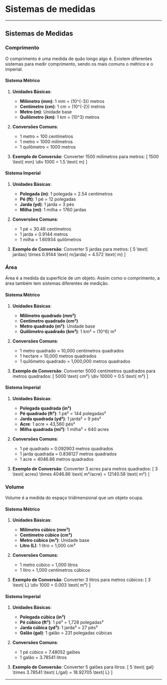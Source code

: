 # Sistemas de medidas
---

## Sistemas de Medidas

### Comprimento

O comprimento é uma medida de quão longo algo é. Existem diferentes sistemas para medir comprimento, sendo os mais comuns o métrico e o imperial.

#### Sistema Métrico

1. **Unidades Básicas**:
   - **Milímetro (mm)**: 1 mm = \(10^{-3}\) metros
   - **Centímetro (cm)**: 1 cm = \(10^{-2}\) metros
   - **Metro (m)**: Unidade base
   - **Quilômetro (km)**: 1 km = \(10^3\) metros

2. **Conversões Comuns**:
   - 1 metro = 100 centímetros
   - 1 metro = 1000 milímetros
   - 1 quilômetro = 1000 metros

3. **Exemplo de Conversão**:
   Converter 1500 milímetros para metros:
   \[
   1500 \text{ mm} \div 1000 = 1.5 \text{ m}
   \]

#### Sistema Imperial

1. **Unidades Básicas**:
   - **Polegada (in)**: 1 polegada = 2.54 centímetros
   - **Pé (ft)**: 1 pé = 12 polegadas
   - **Jarda (yd)**: 1 jarda = 3 pés
   - **Milha (mi)**: 1 milha = 1760 jardas

2. **Conversões Comuns**:
   - 1 pé = 30.48 centímetros
   - 1 jarda = 0.9144 metros
   - 1 milha = 1.60934 quilômetros

3. **Exemplo de Conversão**:
   Converter 5 jardas para metros:
   \[
   5 \text{ jardas} \times 0.9144 \text{ m/jarda} = 4.572 \text{ m}
   \]

### Área

Área é a medida da superfície de um objeto. Assim como o comprimento, a área também tem sistemas diferentes de medição.

#### Sistema Métrico

1. **Unidades Básicas**:
   - **Milímetro quadrado (mm²)**
   - **Centímetro quadrado (cm²)**
   - **Metro quadrado (m²)**: Unidade base
   - **Quilômetro quadrado (km²)**: 1 km² = \(10^6\) m²

2. **Conversões Comuns**:
   - 1 metro quadrado = 10,000 centímetros quadrados
   - 1 hectare = 10,000 metros quadrados
   - 1 quilômetro quadrado = 1,000,000 metros quadrados

3. **Exemplo de Conversão**:
   Converter 5000 centímetros quadrados para metros quadrados:
   \[
   5000 \text{ cm²} \div 10000 = 0.5 \text{ m²}
   \]

#### Sistema Imperial

1. **Unidades Básicas**:
   - **Polegada quadrada (in²)**
   - **Pé quadrado (ft²)**: 1 pé² = 144 polegadas²
   - **Jarda quadrada (yd²)**: 1 jarda² = 9 pés²
   - **Acre**: 1 acre = 43,560 pés²
   - **Milha quadrada (mi²)**: 1 milha² = 640 acres

2. **Conversões Comuns**:
   - 1 pé quadrado = 0.092903 metros quadrados
   - 1 jarda quadrada = 0.836127 metros quadrados
   - 1 acre = 4046.86 metros quadrados

3. **Exemplo de Conversão**:
   Converter 3 acres para metros quadrados:
   \[
   3 \text{ acres} \times 4046.86 \text{ m²/acre} = 12140.58 \text{ m²}
   \]

### Volume

Volume é a medida do espaço tridimensional que um objeto ocupa.

#### Sistema Métrico

1. **Unidades Básicas**:
   - **Milímetro cúbico (mm³)**
   - **Centímetro cúbico (cm³)**
   - **Metro cúbico (m³)**: Unidade base
   - **Litro (L)**: 1 litro = 1,000 cm³

2. **Conversões Comuns**:
   - 1 metro cúbico = 1,000 litros
   - 1 litro = 1,000 centímetros cúbicos

3. **Exemplo de Conversão**:
   Converter 3 litros para metros cúbicos:
   \[
   3 \text{ L} \div 1000 = 0.003 \text{ m³}
   \]

#### Sistema Imperial

1. **Unidades Básicas**:
   - **Polegada cúbica (in³)**
   - **Pé cúbico (ft³)**: 1 pé³ = 1,728 polegadas³
   - **Jarda cúbica (yd³)**: 1 jarda³ = 27 pés³
   - **Galão (gal)**: 1 galão = 231 polegadas cúbicas

2. **Conversões Comuns**:
   - 1 pé cúbico = 7.48052 galões
   - 1 galão = 3.78541 litros

3. **Exemplo de Conversão**:
   Converter 5 galões para litros:
   \[
   5 \text{ gal} \times 3.78541 \text{ L/gal} = 18.92705 \text{ L}
   \]

---
